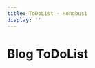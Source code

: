 ```yaml
---
title: ToDoList - Hongbusi
display: ''
---
```


<div class="prose m-auto mb-8 select-none">
  <h1 class="mb-0">
    <router-link to="/posts" class="opacity-20 hover:opacity-50 !border-none !font-400">Blog</router-link>
    ToDoList
  </h1>
</div>

<ClientOnly>
  <Plum/>
</ClientOnly>
